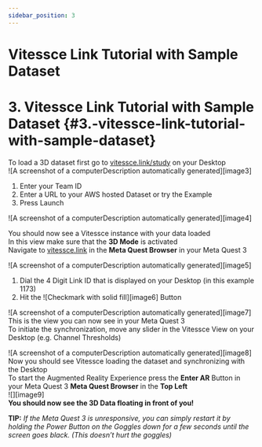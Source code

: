 ```yaml
---
sidebar_position: 3
---
```



# Vitessce Link Tutorial with Sample Dataset
# **3\. Vitessce Link Tutorial with Sample Dataset** {#3.-vitessce-link-tutorial-with-sample-dataset}

To load a 3D dataset first go to [vitessce.link/study](file:///Users/ericmoerth/Library/CloudStorage/GoogleDrive-eric.moerth@gmx.at/My%20Drive/HARVARD%20MEDICAL%20SCHOOL/Reviews/BioMedVis2024/vitessce.link/study) on your Desktop   
![A screenshot of a computerDescription automatically generated][image3]

1) Enter your Team ID  
2) Enter a URL to your AWS hosted Dataset or try the Example  
3) Press Launch

![A screenshot of a computerDescription automatically generated][image4]

You should now see a Vitessce instance with your data loaded  
In this view make sure that the **3D Mode** is activated  
Navigate to [vitessce.link](file:///Users/ericmoerth/Library/CloudStorage/GoogleDrive-eric.moerth@gmx.at/My%20Drive/HARVARD%20MEDICAL%20SCHOOL/Reviews/BioMedVis2024/vitessce.link) in the **Meta Quest Browser** in your Meta Quest 3

![A screenshot of a computerDescription automatically generated][image5]

1) Dial the 4 Digit Link ID that is displayed on your Desktop (in this example 1173\)  
2) Hit the ![Checkmark with solid fill][image6] Button

![A screenshot of a computerDescription automatically generated][image7]  
This is the view you can now see in your Meta Quest 3  
To initiate the synchronization, move any slider in the Vitessce View on your Desktop (e.g. Channel Thresholds)

![A screenshot of a computerDescription automatically generated][image8]  
Now you should see Vitessce loading the dataset and synchronizing with the Desktop  
To start the Augmented Reality Experience press the **Enter AR** Button in your Meta Quest 3 **Meta Quest Browser** in the **Top Left**  
![][image9]  
**You should now see the 3D Data floating in front of you\!**

**TIP:**  *If the Meta Quest 3 is unresponsive, you can simply restart it by holding the Power Button on the Goggles down for a few seconds until the screen goes black. (This doesn’t hurt the goggles)*
